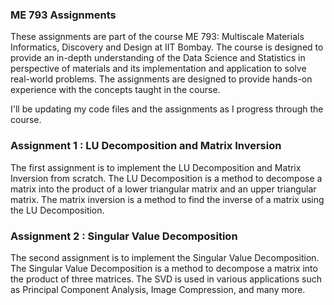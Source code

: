 ### ME 793 Assignments

These assignments are part of the course ME 793: Multiscale Materials Informatics, Discovery and Design at IIT Bombay. The course is designed to provide an in-depth understanding of the Data Science and Statistics in perspective of materials and its implementation and application to solve real-world problems. The assignments are designed to provide hands-on experience with the concepts taught in the course.

I'll be updating my code files and the assignments as I progress through the course.

### Assignment 1 : LU Decomposition and Matrix Inversion
The first assignment is to implement the LU Decomposition and Matrix Inversion from scratch. The LU Decomposition is a method to decompose a matrix into the product of a lower triangular matrix and an upper triangular matrix. The matrix inversion is a method to find the inverse of a matrix using the LU Decomposition.

### Assignment 2 : Singular Value Decomposition
The second assignment is to implement the Singular Value Decomposition. The Singular Value Decomposition is a method to decompose a matrix into the product of three matrices. The SVD is used in various applications such as Principal Component Analysis, Image Compression, and many more.
